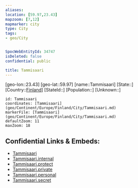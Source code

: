 ```yaml
---
aliases: 
location: [59.97,23.43]
mapzoom: [7,12] 
mapmarker: city 
type: City
tags:
- geo/City


SpocWebEntityId: 34747
isDeleted: false
confidential: public

title: Tammisaari
---
```

[geo-lon::23.43]
[geo-lat::59.97]
[name::Tammisaari]
[State::]
[Country::[Finland](geo/Continent/Europe/Finland.md)]
[StateId::]
[Population::]
[Unknown::]


```leaflet
id: Tammisaari
coordinates: [Tammisaari](geo/Continent/Europe/Finland/City/Tammisaari.md)
markerFile: [Tammisaari](geo/Continent/Europe/Finland/City/Tammisaari.md)
defaultZoom: 11 
maxZoom: 18
```


## Confidential Links & Embeds: 
- [Tammisaari](../../../../../../_public/geo/Continent/Europe/Finland/City/Tammisaari.md) 
- [Tammisaari.internal](../../../../../../_internal/geo/Continent/Europe/Finland/City/Tammisaari.internal.md) 
- [Tammisaari.protect](../../../../../../_protect/geo/Continent/Europe/Finland/City/Tammisaari.protect.md) 
- [Tammisaari.private](../../../../../../_private/geo/Continent/Europe/Finland/City/Tammisaari.private.md) 
- [Tammisaari.personal](../../../../../../_personal/geo/Continent/Europe/Finland/City/Tammisaari.personal.md) 
- [Tammisaari.secret](../../../../../../_secret/geo/Continent/Europe/Finland/City/Tammisaari.secret.md) 
